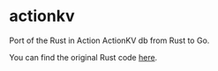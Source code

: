 # actionkv
Port of the Rust in Action ActionKV db from Rust to Go.

You can find the original Rust code [here](https://github.com/rust-in-action/code/tree/1st-edition/ch7/ch7-actionkv2). 
